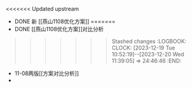 <<<<<<< Updated upstream
- DONE 新 [[燕山1108优化方案]]
=======
- DONE [[燕山1108优化方案]]对比分析
>>>>>>> Stashed changes
  :LOGBOOK:
  CLOCK: [2023-12-19 Tue 10:52:19]--[2023-12-20 Wed 11:39:05] =>  24:46:46
  :END:
- 11-08两版[[方案对比分析]]
-